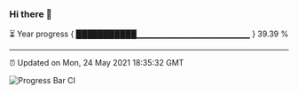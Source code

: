 ### Hi there 👋

⏳ Year progress { ███████████▁▁▁▁▁▁▁▁▁▁▁▁▁▁▁▁▁▁▁ } 39.39 %

---

⏰ Updated on Mon, 24 May 2021 18:35:32 GMT

![Progress Bar CI](https://github.com/liununu/liununu/workflows/Progress%20Bar%20CI/badge.svg)
